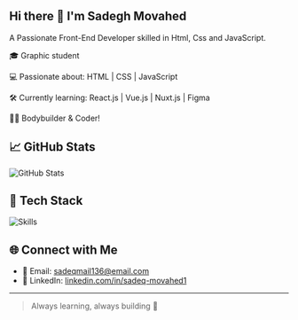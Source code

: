 ## Hi there 👋 I'm Sadegh Movahed
A Passionate Front-End Developer skilled in Html, Css and JavaScript.

🎓 Graphic student

💻 Passionate about: HTML | CSS | JavaScript

🛠️ Currently learning: React.js | Vue.js | Nuxt.js | Figma

🏋️‍♂️ Bodybuilder & Coder!

## 📈 GitHub Stats
![GitHub Stats](https://github-readme-stats.vercel.app/api?username=sadeghdev1&show_icons=true&theme=radical)

## 🧰 Tech Stack
![Skills](https://skillicons.dev/icons?i=html,css,js,react,jquery,bootstrap,git,github,python)

## 🌐 Connect with Me
- 📧 Email: sadeqmail136@email.com   
- 💼 LinkedIn: [linkedin.com/in/sadeq-movahed1](https://linkedin.com/in/sadeq-movahed1)

---

> Always learning, always building 🚀

